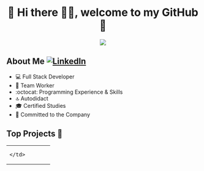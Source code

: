 <div align="center">
  <h1>💾 Hi there 🙋‍♂️, welcome to my GitHub 🚀</h1>
  <img src="https://i.imgur.com/9vxIFNj.png">
</div>


## About Me [![LinkedIn](https://img.shields.io/badge/linkedin-%230077B5.svg?style=for-the-badge&logo=linkedin&logoColor=white)](https://www.linkedin.com/in/pablo-almendro-322488209)

- 💻 Full Stack Developer
- 💚 Team Worker
- :octocat: Programming Experience & Skills
- 🔝 Autodidact
- 🎓 Certified Studies
- 🛅 Committed to the Company
  
## Top Projects 🐲

<table>
  <tr>
    <td width="50%">
      
    </td>
  </tr>
</table>
